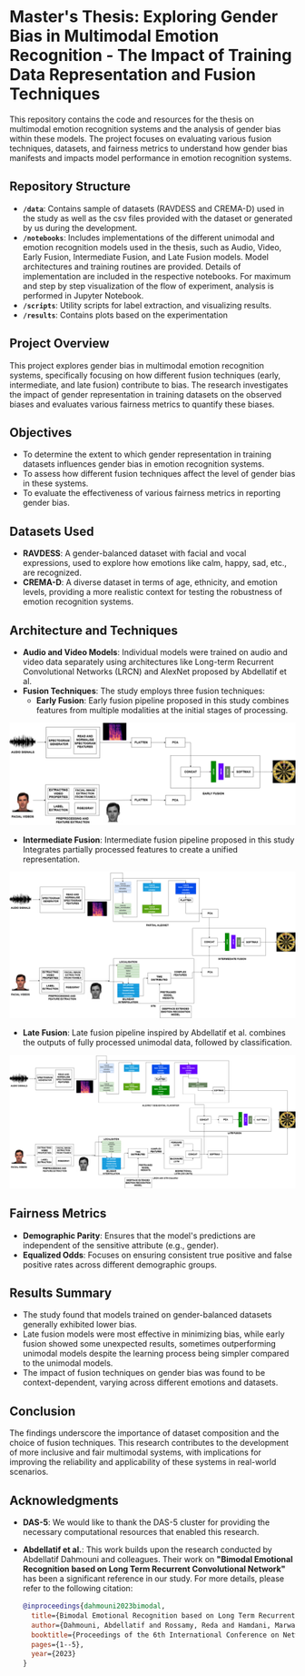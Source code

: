 # Master's Thesis: Exploring Gender Bias in Multimodal Emotion Recognition - The Impact of Training Data Representation and Fusion Techniques
This repository contains the code and resources for the thesis on multimodal emotion recognition systems and the analysis of gender bias within these models. The project focuses on evaluating various fusion techniques, datasets, and fairness metrics to understand how gender bias manifests and impacts model performance in emotion recognition systems.

## Repository Structure

- **`/data`**: Contains sample of datasets (RAVDESS and CREMA-D) used in the study as well as the csv files provided with the dataset or generated by us during the development.
- **`/notebooks`**: Includes implementations of the different unimodal and emotion recognition models used in the thesis, such as Audio, Video, Early Fusion, Intermediate Fusion, and Late Fusion models. Model architectures and training routines are provided. Details of implementation are included in the respective notebooks. For maximum and step by step visualization of the flow of experiment, analysis is performed in Jupyter Notebook.
- **`/scripts`**: Utility scripts for label extraction, and visualizing results.
- **`/results`**: Contains plots based on the experimentation

## Project Overview

This project explores gender bias in multimodal emotion recognition systems, specifically focusing on how different fusion techniques (early, intermediate, and late fusion) contribute to bias. The research investigates the impact of gender representation in training datasets on the observed biases and evaluates various fairness metrics to quantify these biases.

## Objectives

- To determine the extent to which gender representation in training datasets influences gender bias in emotion recognition systems.
- To assess how different fusion techniques affect the level of gender bias in these systems.
- To evaluate the effectiveness of various fairness metrics in reporting gender bias.

## Datasets Used

- **RAVDESS**: A gender-balanced dataset with facial and vocal expressions, used to explore how emotions like calm, happy, sad, etc., are recognized.
- **CREMA-D**: A diverse dataset in terms of age, ethnicity, and emotion levels, providing a more realistic context for testing the robustness of emotion recognition systems.

## Architecture and Techniques

- **Audio and Video Models**: Individual models were trained on audio and video data separately using architectures like Long-term Recurrent Convolutional Networks (LRCN) and AlexNet proposed by Abdellatif et al.
- **Fusion Techniques**: The study employs three fusion techniques:
  - **Early Fusion**: Early fusion pipeline proposed in this study combines features from multiple modalities at the initial stages of processing.

![Early Fusion Architecture](./architecture/EarlyFusion.png)

  - **Intermediate Fusion**: Intermediate fusion pipeline proposed in this study Integrates partially processed features to create a unified representation.

![Intermediate Fusion Architecture](./architecture/IntermediateFusion.png)

  - **Late Fusion**: Late fusion pipeline inspired by Abdellatif et al. combines the outputs of fully processed unimodal data, followed by classification.

![Late Fusion and Unimodal Architecture](./architecture/LateFusion_and_Unimodal.png)

## Fairness Metrics

- **Demographic Parity**: Ensures that the model's predictions are independent of the sensitive attribute (e.g., gender).
- **Equalized Odds**: Focuses on ensuring consistent true positive and false positive rates across different demographic groups.

## Results Summary

- The study found that models trained on gender-balanced datasets generally exhibited lower bias.
- Late fusion models were most effective in minimizing bias, while early fusion showed some unexpected results, sometimes outperforming unimodal models despite the learning process being simpler compared to the unimodal models.
- The impact of fusion techniques on gender bias was found to be context-dependent, varying across different emotions and datasets.

## Conclusion

The findings underscore the importance of dataset composition and the choice of fusion techniques. This research contributes to the development of more inclusive and fair multimodal systems, with implications for improving the reliability and applicability of these systems in real-world scenarios.


## Acknowledgments

- **DAS-5**: We would like to thank the DAS-5 cluster for providing the necessary computational resources that enabled this research.

- **Abdellatif et al.**: This work builds upon the research conducted by Abdellatif Dahmouni and colleagues. Their work on **"Bimodal Emotional Recognition based on Long Term Recurrent Convolutional Network"** has been a significant reference in our study. For more details, please refer to the following citation:
  
  ```bibtex
  @inproceedings{dahmouni2023bimodal,
    title={Bimodal Emotional Recognition based on Long Term Recurrent Convolutional Network},
    author={Dahmouni, Abdellatif and Rossamy, Reda and Hamdani, Marwane and Guelzim, Ibrahim and Ait Abdelouahad, Abdelkaher},
    booktitle={Proceedings of the 6th International Conference on Networking, Intelligent Systems \& Security},
    pages={1--5},
    year={2023}
  }